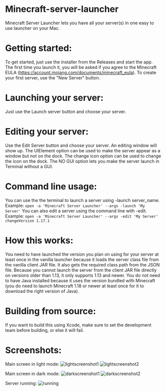 # Minecraft-server-launcher
Minecraft Server Launcher lets you have all your server(s) in one easy to use launcher on your Mac.
# Getting started:
To get started, just use the installer from the Releases and start the app. The first time you launch it, you will be asked if you agree to the Minecraft EULA (https://account.mojang.com/documents/minecraft_eula). To create your first server, use the "New Server" button.
# Launching your server:
Just use the Launch server button and choose your server.
# Editing your server:
Use the Edit Server button and choose your server. An editing window will show up. The UIElement option can be used to make the server appear as a window but not on the dock. The change icon option can be used to change the icon on the dock. The NO GUI option lets you make the server launch in Terminal without a GUI.
# Command line usage:
You can use the the terminal to launch a server using -launch server_name. Example: ```open -a 'Minecraft Server Launcher' --args -launch 'My Server'```
You can also edit a server using the command line with -edit. Example: ```open -a 'Minecraft Server Launcher' --args -edit 'My Server' changeVersion 1.17.1```
# How this works:
You need to have launched the version you plan on using for your server at least once in the vanilla launcher because it loads the server class file from the vanilla client JAR file. It also gets the required class path from the JSON file. Because you cannot launch the server from the client JAR file directly on versions older than 1.13, it only supports 1.13 and newer. You do not need to have Java installed because it uses the version bundled with Minecraft (you do need to launch Minecraft 1.18 or newer at least once for it to download the right version of Java).
# Building from source:
If you want to build this using Xcode, make sure to set the development team before building, or else it will fail.
# Screenshots:
Main screen in light mode:
![lightscreenshot1](https://user-images.githubusercontent.com/85067619/144342840-5adda6f7-f243-46db-a8f4-d1b31759bc3f.jpg)
![lightscreenshot2](https://user-images.githubusercontent.com/85067619/144342841-c8004c80-8b13-4d97-8879-86be944df6fb.jpg)

Main screen in dark mode:
![darkscreenshot1](https://user-images.githubusercontent.com/85067619/144342838-6825ed5f-16dd-4a4f-9936-2608b895190a.jpg)
![darkscreenshot2](https://user-images.githubusercontent.com/85067619/144342839-a0be79dd-ee3a-416c-902b-b81ce71ae8a5.jpg)

Server running:
![running](https://user-images.githubusercontent.com/85067619/131271655-ca55bc95-cbaa-4fa0-b2d1-a41301625ff0.jpg)
